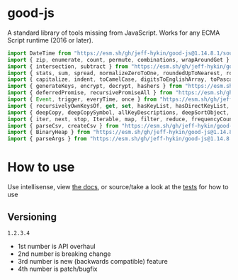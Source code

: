 # good-js

A standard library of tools missing from JavaScript. Works for any ECMA Script runtime (2016 or later).

```js
import DateTime from "https://esm.sh/gh/jeff-hykin/good-js@1.14.8.1/source/date.js"
import { zip, enumerate, count, permute, combinations, wrapAroundGet } from "https://esm.sh/gh/jeff-hykin/good-js@1.14.8.1/source/array.js"
import { intersection, subtract } from "https://esm.sh/gh/jeff-hykin/good-js@1.14.8.1/source/set.js"
import { stats, sum, spread, normalizeZeroToOne, roundedUpToNearest, roundedDownToNearest } from "https://esm.sh/gh/jeff-hykin/good-js@1.14.8.1/source/math.js"
import { capitalize, indent, toCamelCase, digitsToEnglishArray, toPascalCase, toKebabCase, toSnakeCase, toScreamingKebabCase, toScreamingSnakeCase, toRepresentation, toString, regex, findAll, iterativelyFindAll, escapeRegexMatch, escapeRegexReplace, extractFirst, isValidIdentifier, removeCommonPrefix, didYouMean } from "https://esm.sh/gh/jeff-hykin/good-js@1.14.8.1/source/string.js"
import { generateKeys, encrypt, decrypt, hashers } from "https://esm.sh/gh/jeff-hykin/good-js@1.14.8.1/source/encryption.js"
import { deferredPromise, recursivePromiseAll } from "https://esm.sh/gh/jeff-hykin/good-js@1.14.8.1/source/async.js"
import { Event, trigger, everyTime, once } from "https://esm.sh/gh/jeff-hykin/good-js@1.14.8.1/source/events.js"
import { recursivelyOwnKeysOf, get, set, hasKeyList, hasDirectKeyList, remove, merge, compareProperty, recursivelyIterateOwnKeysOf } from "https://esm.sh/gh/jeff-hykin/good-js@1.14.8.1/source/object.js"
import { deepCopy, deepCopySymbol, allKeyDescriptions, deepSortObject, shallowSortObject, isGeneratorObject,isAsyncIterable, isSyncIterable, isIterableTechnically, isSyncIterableObjectOrContainer, allKeys } from "https://esm.sh/gh/jeff-hykin/good-js@1.14.8.1/source/value.js"
import { iter, next, stop, Iterable, map, filter, reduce, frequencyCount, zip, count, enumerate, permute, combinations, slices, asyncIteratorToList, concurrentlyTransform, forkBy } from "https://esm.sh/gh/jeff-hykin/good-js@1.14.8.1/source/iterable.js"
import { parseCsv, createCsv } from "https://esm.sh/gh/jeff-hykin/good-js@1.14.8.1/source/csv.js"
import { BinaryHeap } from "https://esm.sh/gh/jeff-hykin/good-js@1.14.8.1/source/binary_heap.js"
import { parseArgs } from "https://esm.sh/gh/jeff-hykin/good-js@1.14.8.1/source/flattened/parse_args.js"
```


# How to use

Use intellisense, view [the docs](https://esm.sh/gh/jeff-hykin/good-js?doc), or source/take a look at the [tests](https://github.com/jeff-hykin/good-js/tree/master/tests) for how to use

## Versioning

`1.2.3.4`
- 1st number is API overhaul
- 2nd number is breaking change
- 3rd number is new (backwards compatible) feature 
- 4th number is patch/bugfix